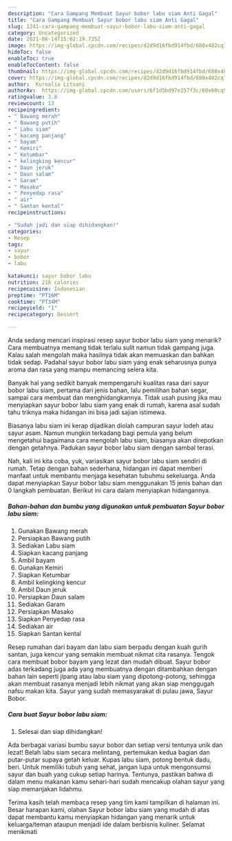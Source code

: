 ```yaml
---
description: "Cara Gampang Membuat Sayur bobor labu siam Anti Gagal"
title: "Cara Gampang Membuat Sayur bobor labu siam Anti Gagal"
slug: 1241-cara-gampang-membuat-sayur-bobor-labu-siam-anti-gagal
category: Uncategorized
date: 2021-06-14T15:02:19.735Z
image: https://img-global.cpcdn.com/recipes/d2d9d16fbd914fbd/680x482cq70/sayur-bobor-labu-siam-foto-resep-utama.jpg
hideToc: false
enableToc: true
enableTocContent: false
thumbnail: https://img-global.cpcdn.com/recipes/d2d9d16fbd914fbd/680x482cq70/sayur-bobor-labu-siam-foto-resep-utama.jpg
cover: https://img-global.cpcdn.com/recipes/d2d9d16fbd914fbd/680x482cq70/sayur-bobor-labu-siam-foto-resep-utama.jpg
author:  Kurnalia Litsani
authorAv:  https://img-global.cpcdn.com/users/6f1d5bd97e257f3c/60x60cq50/avatar.jpg
ratingvalue: 3.8
reviewcount: 13
recipeingredient:
- " Bawang merah"
- " Bawang putih"
- " Labu siam"
- " kacang panjang"
- " bayam"
- " Kemiri"
- " Ketumbar"
- " kelingking kencur"
- " Daun jeruk"
- " Daun salam"
- " Garam"
- " Masako"
- " Penyedap rasa"
- " air"
- " Santan kental"
recipeinstructions:

- "Sudah jadi dan siap dihidangkan!"
categories:
- Resep
tags:
- sayur
- bobor
- labu

katakunci: sayur bobor labu 
nutrition: 216 calories
recipecuisine: Indonesian
preptime: "PT16M"
cooktime: "PT34M"
recipeyield: "1"
recipecategory: Dessert

---
```



Anda sedang mencari inspirasi resep sayur bobor labu siam yang menarik? Cara membuatnya memang tidak terlalu sulit namun tidak gampang juga. Kalau salah mengolah maka hasilnya tidak akan memuaskan dan bahkan tidak sedap. Padahal sayur bobor labu siam yang enak seharusnya punya aroma dan rasa yang mampu memancing selera kita.


Banyak hal yang sedikit banyak mempengaruhi kualitas rasa dari sayur bobor labu siam, pertama dari jenis bahan, lalu pemilihan bahan segar, sampai cara membuat dan menghidangkannya. Tidak usah pusing jika mau menyiapkan sayur bobor labu siam yang enak di rumah, karena asal sudah tahu triknya maka hidangan ini bisa jadi sajian istimewa.

Biasanya labu siam ini kerap dijadikan diolah campuran sayur lodeh atau sayur asam. Namun mungkin terkadang bagi pemula yang belum mengetahui bagaimana cara mengolah labu siam, biasanya akan direpotkan dengan getahnya. Padukan sayur bobor labu siam dengan sambal terasi.


Nah, kali ini kita coba, yuk, variasikan sayur bobor labu siam sendiri di rumah. Tetap dengan bahan sederhana, hidangan ini dapat memberi manfaat untuk membantu menjaga kesehatan tubuhmu sekeluarga. Anda dapat menyiapkan Sayur bobor labu siam menggunakan 15 jenis bahan dan 0 langkah pembuatan. Berikut ini cara dalam menyiapkan hidangannya.

<!--inarticleads1-->

##### Bahan-bahan dan bumbu yang digunakan untuk pembuatan Sayur bobor labu siam:

1. Gunakan  Bawang merah
1. Persiapkan  Bawang putih
1. Sediakan  Labu siam
1. Siapkan  kacang panjang
1. Ambil  bayam
1. Gunakan  Kemiri
1. Siapkan  Ketumbar
1. Ambil  kelingking kencur
1. Ambil  Daun jeruk
1. Persiapkan  Daun salam
1. Sediakan  Garam
1. Persiapkan  Masako
1. Siapkan  Penyedap rasa
1. Sediakan  air
1. Siapkan  Santan kental


Resep rumahan dari bayam dan labu siam berpadu dengan kuah gurih santan, juga kencur yang semakin membuat nikmat cita rasanya. Tengok cara membuat bobor bayam yang lezat dan mudah dibuat. Sayur bobor adas terkadang juga ada yang membuatnya dengan ditambahkan dengan bahan lain seperti jipang atau labu siam yang dipotong-potong, sehingga akan membuat rasanya menjadi lebih nikmat yang akan siap menggugah nafsu makan kita. Sayur yang sudah memasyarakat di pulau jawa, Sayur Bobor. 

<!--inarticleads2-->

##### Cara buat Sayur bobor labu siam:


1. Selesai dan siap dihidangkan!

Ada berbagai variasi bumbu sayur bobor dan setiap versi tentunya unik dan lezat! Belah labu siam secara melintang, pertemukan kedua bagian dan putar-putar supaya getah keluar. Kupas labu siam, potong bentuk dadu, beri. Untuk memiliki tubuh yang sehat, jangan lupa untuk mengonsumsi sayur dan buah yang cukup setiap harinya. Tentunya, pastikan bahwa di dalam menu makanan kamu sehari-hari sudah mencakup olahan sayur yang siap memanjakan lidahmu. 

Terima kasih telah membaca resep yang tim kami tampilkan di halaman ini. Besar harapan kami, olahan Sayur bobor labu siam yang mudah di atas dapat membantu kamu menyiapkan hidangan yang menarik untuk keluarga/teman ataupun menjadi ide dalam berbisnis kuliner. Selamat menikmati
